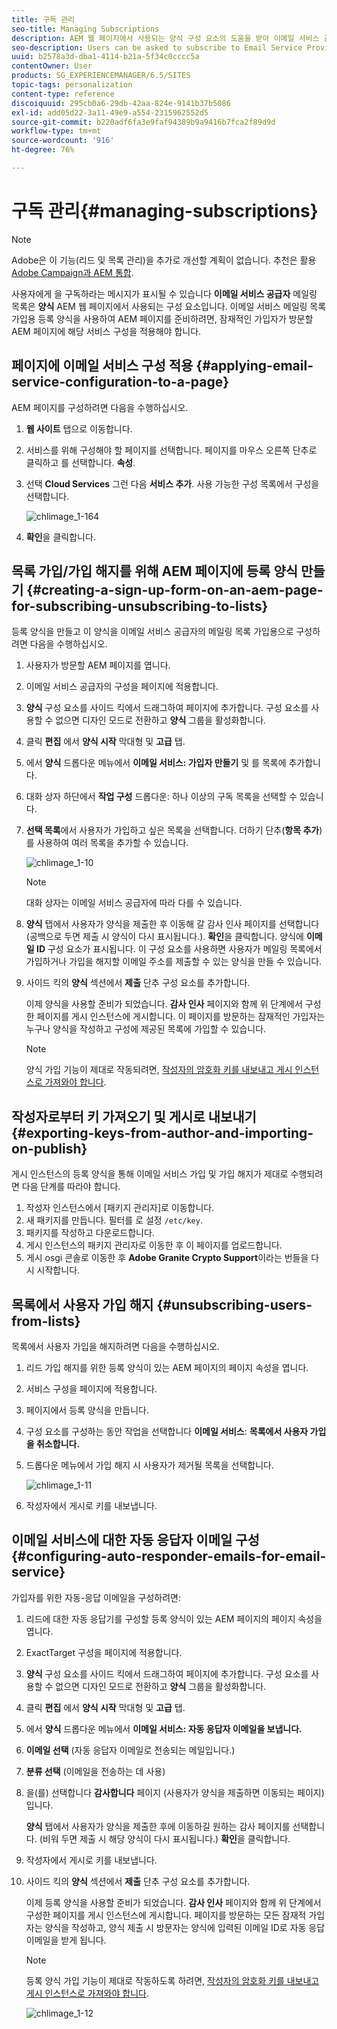 ```yaml
---
title: 구독 관리
seo-title: Managing Subscriptions
description: AEM 웹 페이지에서 사용되는 양식 구성 요소의 도움을 받아 이메일 서비스 공급자의 메일링 목록에 가입할지를 사용자에게 물을 수 있습니다. 이메일 서비스 메일링 목록 가입용 등록 양식을 사용하여 AEM 페이지를 준비하려면, 잠재적인 가입자가 방문할 AEM 페이지에 해당 서비스 구성을 적용해야 합니다.
seo-description: Users can be asked to subscribe to Email Service Provider's mailing lists with the help of the Form component used on an AEM web page. To prepare an AEM page with a sign-up form for subscription to your e-mail service mailing lists, you must apply the corresponding service configuration to the AEM page that the potential subscriber will visit.
uuid: b2578a3d-dba1-4114-b21a-5f34c0cccc5a
contentOwner: User
products: SG_EXPERIENCEMANAGER/6.5/SITES
topic-tags: personalization
content-type: reference
discoiquuid: 295cb0a6-29db-42aa-824e-9141b37b5086
exl-id: add05d22-3a11-49e9-a554-2315962552d5
source-git-commit: b220adf6fa3e9faf94389b9a9416b7fca2f89d9d
workflow-type: tm+mt
source-wordcount: '916'
ht-degree: 76%

---
```


# 구독 관리{#managing-subscriptions}

>[!NOTE]
>
>Adobe은 이 기능(리드 및 목록 관리)을 추가로 개선할 계획이 없습니다.
>추천은 활용 [Adobe Campaign과 AEM 통합](/help/sites-administering/campaign.md).

사용자에게 을 구독하라는 메시지가 표시될 수 있습니다 **이메일 서비스 공급자** 메일링 목록은 **양식** AEM 웹 페이지에서 사용되는 구성 요소입니다. 이메일 서비스 메일링 목록 가입용 등록 양식을 사용하여 AEM 페이지를 준비하려면, 잠재적인 가입자가 방문할 AEM 페이지에 해당 서비스 구성을 적용해야 합니다.

## 페이지에 이메일 서비스 구성 적용 {#applying-email-service-configuration-to-a-page}

AEM 페이지를 구성하려면 다음을 수행하십시오.

1. **웹 사이트** 탭으로 이동합니다.
1. 서비스를 위해 구성해야 할 페이지를 선택합니다. 페이지를 마우스 오른쪽 단추로 클릭하고 를 선택합니다. **속성**.

1. 선택 **Cloud Services** 그런 다음 **서비스 추가**. 사용 가능한 구성 목록에서 구성을 선택합니다.

   ![chlimage_1-164](assets/chlimage_1-164.png)

1. **확인**&#x200B;을 클릭합니다.

## 목록 가입/가입 해지를 위해 AEM 페이지에 등록 양식 만들기 {#creating-a-sign-up-form-on-an-aem-page-for-subscribing-unsubscribing-to-lists}

등록 양식을 만들고 이 양식을 이메일 서비스 공급자의 메일링 목록 가입용으로 구성하려면 다음을 수행하십시오.

1. 사용자가 방문할 AEM 페이지를 엽니다.
1. 이메일 서비스 공급자의 구성을 페이지에 적용합니다.

1. **양식** 구성 요소를 사이드 킥에서 드래그하여 페이지에 추가합니다. 구성 요소를 사용할 수 없으면 디자인 모드로 전환하고 **양식** 그룹을 활성화합니다.
1. 클릭 **편집** 에서 **양식 시작** 막대형 및 **고급** 탭.
1. 에서 **양식** 드롭다운 메뉴에서 **이메일 서비스: 가입자 만들기** 및 를 목록에 추가합니다.
1. 대화 상자 하단에서 **작업 구성** 드롭다운: 하나 이상의 구독 목록을 선택할 수 있습니다.
1. **선택 목록**&#x200B;에서 사용자가 가입하고 싶은 목록을 선택합니다. 더하기 단추(**항목 추가**)를 사용하여 여러 목록을 추가할 수 있습니다.

   ![chlimage_1-10](assets/chlimage_1-10.jpeg)

   >[!NOTE]
   >
   >대화 상자는 이메일 서비스 공급자에 따라 다를 수 있습니다.

1. **양식** 탭에서 사용자가 양식을 제출한 후 이동해 갈 감사 인사 페이지를 선택합니다(공백으로 두면 제출 시 양식이 다시 표시됩니다.). **확인**&#x200B;을 클릭합니다. 양식에 **이메일 ID** 구성 요소가 표시됩니다. 이 구성 요소를 사용하면 사용자가 메일링 목록에서 가입하거나 가입을 해지할 이메일 주소를 제출할 수 있는 양식을 만들 수 있습니다.
1. 사이드 킥의 **양식** 섹션에서 **제출** 단추 구성 요소를 추가합니다.

   이제 양식을 사용할 준비가 되었습니다. **감사 인사** 페이지와 함께 위 단계에서 구성한 페이지를 게시 인스턴스에 게시합니다. 이 페이지를 방문하는 잠재적인 가입자는 누구나 양식을 작성하고 구성에 제공된 목록에 가입할 수 있습니다.

   >[!NOTE]
   >
   >양식 가입 기능이 제대로 작동되려면, [작성자의 암호화 키를 내보내고 게시 인스턴스로 가져와야 합니다](#exporting-keys-from-author-and-importing-on-publish).

## 작성자로부터 키 가져오기 및 게시로 내보내기 {#exporting-keys-from-author-and-importing-on-publish}

게시 인스턴스의 등록 양식을 통해 이메일 서비스 가입 및 가입 해지가 제대로 수행되려면 다음 단계를 따라야 합니다.

1. 작성자 인스턴스에서 [패키지 관리자]로 이동합니다.
1. 새 패키지를 만듭니다. 필터를 로 설정 `/etc/key`.
1. 패키지를 작성하고 다운로드합니다.
1. 게시 인스턴스의 패키지 관리자로 이동한 후 이 페이지를 업로드합니다.
1. 게시 osgi 콘솔로 이동한 후 **Adobe Granite Crypto Support**&#x200B;이라는 번들을 다시 시작합니다.

## 목록에서 사용자 가입 해지 {#unsubscribing-users-from-lists}

목록에서 사용자 가입을 해지하려면 다음을 수행하십시오.

1. 리드 가입 해지를 위한 등록 양식이 있는 AEM 페이지의 페이지 속성을 엽니다.
1. 서비스 구성을 페이지에 적용합니다.
1. 페이지에서 등록 양식을 만듭니다.
1. 구성 요소를 구성하는 동안 작업을 선택합니다 **이메일 서비스**: **목록에서 사용자 가입을 취소합니다.**
1. 드롭다운 메뉴에서 가입 해지 시 사용자가 제거될 목록을 선택합니다.

   ![chlimage_1-11](assets/chlimage_1-11.jpeg)

1. 작성자에서 게시로 키를 내보냅니다.

## 이메일 서비스에 대한 자동 응답자 이메일 구성 {#configuring-auto-responder-emails-for-email-service}

가입자를 위한 자동-응답 이메일을 구성하려면:

1. 리드에 대한 자동 응답기를 구성할 등록 양식이 있는 AEM 페이지의 페이지 속성을 엽니다.
1. ExactTarget 구성을 페이지에 적용합니다.

1. **양식** 구성 요소를 사이드 킥에서 드래그하여 페이지에 추가합니다. 구성 요소를 사용할 수 없으면 디자인 모드로 전환하고 **양식** 그룹을 활성화합니다.
1. 클릭 **편집** 에서 **양식 시작** 막대형 및 **고급** 탭.
1. 에서 **양식** 드롭다운 메뉴에서 **이메일 서비스: 자동 응답자 이메일을 보냅니다.**
1. **이메일 선택** (자동 응답자 이메일로 전송되는 메일입니다.)

1. **분류 선택** (이메일을 전송하는 데 사용)
1. 을(를) 선택합니다 **감사합니다** 페이지 (사용자가 양식을 제출하면 이동되는 페이지)입니다.

   **양식** 탭에서 사용자가 양식을 제출한 후에 이동하길 원하는 감사 페이지를 선택합니다. (비워 두면 제출 시 해당 양식이 다시 표시됩니다.) **확인**&#x200B;을 클릭합니다.

1. 작성자에서 게시로 키를 내보냅니다.
1. 사이드 킥의 **양식** 섹션에서 **제출** 단추 구성 요소를 추가합니다.

   이제 등록 양식을 사용할 준비가 되었습니다. **감사 인사** 페이지와 함께 위 단계에서 구성한 페이지를 게시 인스턴스에 게시합니다. 페이지를 방문하는 모든 잠재적 가입자는 양식을 작성하고, 양식 제출 시 방문자는 양식에 입력된 이메일 ID로 자동 응답 이메일을 받게 됩니다.

   >[!NOTE]
   >
   >등록 양식 가입 기능이 제대로 작동하도록 하려면, [작성자의 암호화 키를 내보내고 게시 인스턴스로 가져와야 합니다](#exporting-keys-from-author-and-importing-on-publish).

   ![chlimage_1-12](assets/chlimage_1-12.jpeg)
